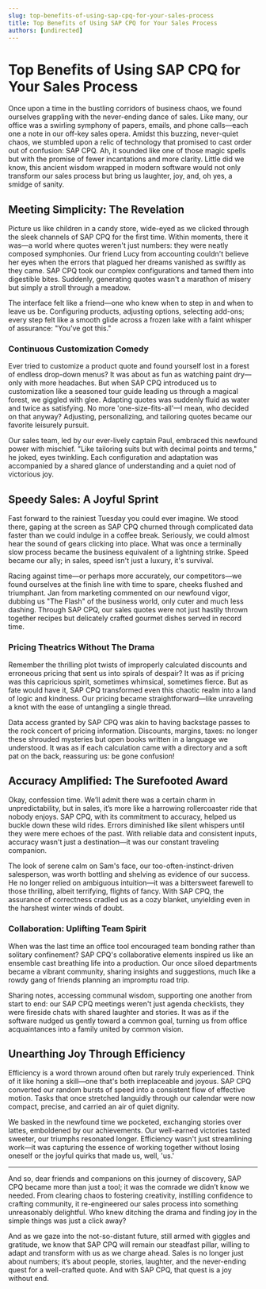 ```yaml
---
slug: top-benefits-of-using-sap-cpq-for-your-sales-process
title: Top Benefits of Using SAP CPQ for Your Sales Process
authors: [undirected]
---
```



# Top Benefits of Using SAP CPQ for Your Sales Process

Once upon a time in the bustling corridors of business chaos, we found ourselves grappling with the never-ending dance of sales. Like many, our office was a swirling symphony of papers, emails, and phone calls—each one a note in our off-key sales opera. Amidst this buzzing, never-quiet chaos, we stumbled upon a relic of technology that promised to cast order out of confusion: SAP CPQ. Ah, it sounded like one of those magic spells but with the promise of fewer incantations and more clarity. Little did we know, this ancient wisdom wrapped in modern software would not only transform our sales process but bring us laughter, joy, and, oh yes, a smidge of sanity.

## Meeting Simplicity: The Revelation 

Picture us like children in a candy store, wide-eyed as we clicked through the sleek channels of SAP CPQ for the first time. Within moments, there it was—a world where quotes weren't just numbers: they were neatly composed symphonies. Our friend Lucy from accounting couldn't believe her eyes when the errors that plagued her dreams vanished as swiftly as they came. SAP CPQ took our complex configurations and tamed them into digestible bites. Suddenly, generating quotes wasn't a marathon of misery but simply a stroll through a meadow.

The interface felt like a friend—one who knew when to step in and when to leave us be. Configuring products, adjusting options, selecting add-ons; every step felt like a smooth glide across a frozen lake with a faint whisper of assurance: "You’ve got this." 

### Continuous Customization Comedy 

Ever tried to customize a product quote and found yourself lost in a forest of endless drop-down menus? It was about as fun as watching paint dry—only with more headaches. But when SAP CPQ introduced us to customization like a seasoned tour guide leading us through a magical forest, we giggled with glee. Adapting quotes was suddenly fluid as water and twice as satisfying. No more 'one-size-fits-all'—I mean, who decided on that anyway? Adjusting, personalizing, and tailoring quotes became our favorite leisurely pursuit.

Our sales team, led by our ever-lively captain Paul, embraced this newfound power with mischief. "Like tailoring suits but with decimal points and terms," he joked, eyes twinkling. Each configuration and adaptation was accompanied by a shared glance of understanding and a quiet nod of victorious joy. 

## Speedy Sales: A Joyful Sprint 

Fast forward to the rainiest Tuesday you could ever imagine. We stood there, gaping at the screen as SAP CPQ churned through complicated data faster than we could indulge in a coffee break. Seriously, we could almost hear the sound of gears clicking into place. What was once a terminally slow process became the business equivalent of a lightning strike. Speed became our ally; in sales, speed isn't just a luxury, it's survival.

Racing against time—or perhaps more accurately, our competitors—we found ourselves at the finish line with time to spare, cheeks flushed and triumphant. Jan from marketing commented on our newfound vigor, dubbing us "The Flash" of the business world, only cuter and much less dashing. Through SAP CPQ, our sales quotes were not just hastily thrown together recipes but delicately crafted gourmet dishes served in record time. 

### Pricing Theatrics Without The Drama

Remember the thrilling plot twists of improperly calculated discounts and erroneous pricing that sent us into spirals of despair? It was as if pricing was this capricious spirit, sometimes whimsical, sometimes fierce. But as fate would have it, SAP CPQ transformed even this chaotic realm into a land of logic and kindness. Our pricing became straightforward—like unraveling a knot with the ease of untangling a single thread.

Data access granted by SAP CPQ was akin to having backstage passes to the rock concert of pricing information. Discounts, margins, taxes: no longer these shrouded mysteries but open books written in a language we understood. It was as if each calculation came with a directory and a soft pat on the back, reassuring us: be gone confusion! 

## Accuracy Amplified: The Surefooted Award

Okay, confession time. We’ll admit there was a certain charm in unpredictability, but in sales, it’s more like a harrowing rollercoaster ride that nobody enjoys. SAP CPQ, with its commitment to accuracy, helped us buckle down these wild rides. Errors diminished like silent whispers until they were mere echoes of the past. With reliable data and consistent inputs, accuracy wasn't just a destination—it was our constant traveling companion.

The look of serene calm on Sam's face, our too-often-instinct-driven salesperson, was worth bottling and shelving as evidence of our success. He no longer relied on ambiguous intuition—it was a bittersweet farewell to those thrilling, albeit terrifying, flights of fancy. With SAP CPQ, the assurance of correctness cradled us as a cozy blanket, unyielding even in the harshest winter winds of doubt.

### Collaboration: Uplifting Team Spirit

When was the last time an office tool encouraged team bonding rather than solitary confinement? SAP CPQ's collaborative elements inspired us like an ensemble cast breathing life into a production. Our once siloed departments became a vibrant community, sharing insights and suggestions, much like a rowdy gang of friends planning an impromptu road trip.

Sharing notes, accessing communal wisdom, supporting one another from start to end: our SAP CPQ meetings weren't just agenda checklists, they were fireside chats with shared laughter and stories. It was as if the software nudged us gently toward a common goal, turning us from office acquaintances into a family united by common vision.

## Unearthing Joy Through Efficiency

Efficiency is a word thrown around often but rarely truly experienced. Think of it like honing a skill—one that's both irreplaceable and joyous. SAP CPQ converted our random bursts of speed into a consistent flow of effective motion. Tasks that once stretched languidly through our calendar were now compact, precise, and carried an air of quiet dignity.

We basked in the newfound time we pocketed, exchanging stories over lattes, emboldened by our achievements. Our well-earned victories tasted sweeter, our triumphs resonated longer. Efficiency wasn't just streamlining work—it was capturing the essence of working together without losing oneself or the joyful quirks that made us, well, 'us.'

---

And so, dear friends and companions on this journey of discovery, SAP CPQ became more than just a tool; it was the comrade we didn’t know we needed. From clearing chaos to fostering creativity, instilling confidence to crafting community, it re-engineered our sales process into something unreasonably delightful. Who knew ditching the drama and finding joy in the simple things was just a click away?

And as we gaze into the not-so-distant future, still armed with giggles and gratitude, we know that SAP CPQ will remain our steadfast pillar, willing to adapt and transform with us as we charge ahead. Sales is no longer just about numbers; it’s about people, stories, laughter, and the never-ending quest for a well-crafted quote. And with SAP CPQ, that quest is a joy without end.